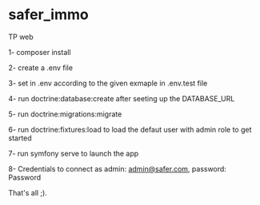 # safer_immo
TP web

1- composer install

2- create a .env file

3- set in .env according to the given exmaple in .env.test file

4-  run doctrine:database:create after seeting up the DATABASE_URL

5- run doctrine:migrations:migrate

6- run doctrine:fixtures:load to load the defaut user with admin role to get started

7- run symfony serve to launch the app

8- Credentials to connect as admin: admin@safer.com, password: Password


That's all ;).
